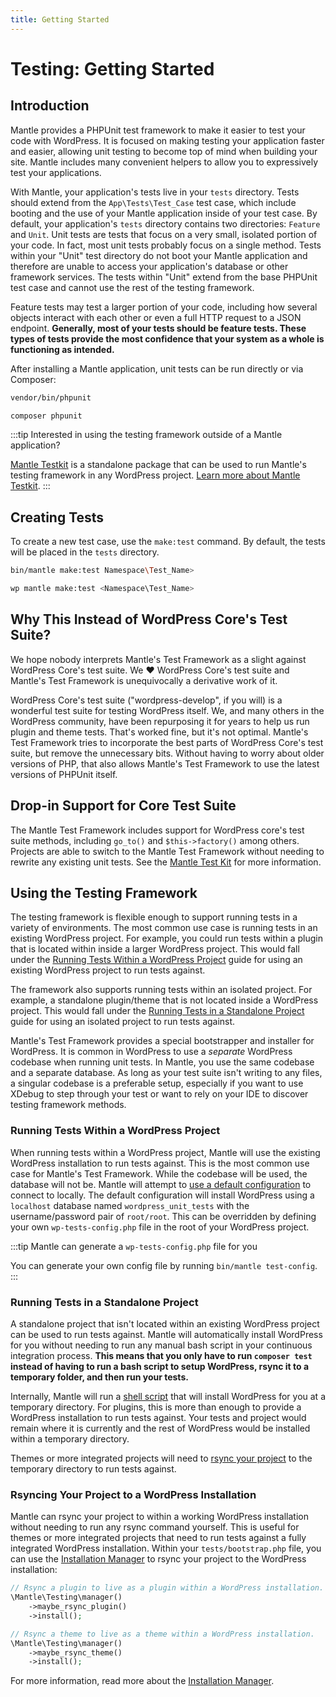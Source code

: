 ```yaml
---
title: Getting Started
---
```


# Testing: Getting Started

## Introduction

Mantle provides a PHPUnit test framework to make it easier to test your code
with WordPress. It is focused on making testing your application faster and
easier, allowing unit testing to become top of mind when building your site.
Mantle includes many convenient helpers to allow you to expressively test your
applications.

With Mantle, your application's tests live in your `tests` directory. Tests
should extend from the `App\Tests\Test_Case` test case, which include booting
and the use of your Mantle application inside of your test case. By default,
your application's `tests` directory contains two directories: `Feature` and
`Unit`. Unit tests are tests that focus on a very small, isolated portion of
your code. In fact, most unit tests probably focus on a single method. Tests
within your "Unit" test directory do not boot your Mantle application and
therefore are unable to access your application's database or other framework
services. The tests within "Unit" extend from the base PHPUnit test case and
cannot use the rest of the testing framework.

Feature tests may test a larger portion of your code, including how several
objects interact with each other or even a full HTTP request to a JSON endpoint.
**Generally, most of your tests should be feature tests. These types of tests
provide the most confidence that your system as a whole is functioning as
intended.**

After installing a Mantle application, unit tests can be run directly or via
Composer:

```bash
vendor/bin/phpunit

composer phpunit
```

:::tip Interested in using the testing framework outside of a Mantle application?

[Mantle Testkit](./testkit.md) is a standalone package that can be used to run
Mantle's testing framework in any WordPress project. [Learn more about Mantle
Testkit](./testkit.md).
:::

## Creating Tests

To create a new test case, use the `make:test` command. By default, the tests
will be placed in the `tests` directory.

```bash
bin/mantle make:test Namespace\Test_Name>

wp mantle make:test <Namespace\Test_Name>
```

## Why This Instead of WordPress Core's Test Suite?

We hope nobody interprets Mantle's Test Framework as a slight against WordPress
Core's test suite. We :heart: WordPress Core's test suite and Mantle's Test
Framework is unequivocally a derivative work of it.

WordPress Core's test suite ("wordpress-develop", if you will) is a wonderful
test suite for testing WordPress itself. We, and many others in the WordPress
community, have been repurposing it for years to help us run plugin and theme
tests. That's worked fine, but it's not optimal. Mantle's Test Framework tries
to incorporate the best parts of WordPress Core's test suite, but remove the
unnecessary bits. Without having to worry about older versions of PHP, that also
allows Mantle's Test Framework to use the latest versions of PHPUnit itself.

## Drop-in Support for Core Test Suite

The Mantle Test Framework includes support for WordPress core's test suite
methods, including `go_to()` and `$this->factory()` among others. Projects are
able to switch to the Mantle Test Framework without needing to rewrite any
existing unit tests. See the [Mantle Test Kit](./testkit.md) for more
information.

<!-- ## Environment

The Mantle Test Framework will work out of the box defining a set of constants
to install WordPress. The default set of constants can be overridden using a
test config in your WordPress root directory, named `wp-tests-config.php`. See
[the sample config in the Mantle
Framework](https://github.com/alleyinteractive/mantle-framework/blob/main/src/mantle/testing/wp-tests-config-sample.php)
to get started. This config is similar to `wp-config.php` and defines many of
the same constants. Most importantly, it defines the database information, which
*must* be different from your environment's database. If you reuse the same
database, your data could be lost!

The default configuration will install WordPress using a `localhost` database
named `wordpress_unit_tests` with the username/password pair of `root/root`. All
constants can be overridden using the `wp-tests-config.php` file or your unit
test's bootstrap file.

Lastly, see this repository's [`tests/bootstrap.php`
file](https://github.com/alleyinteractive/mantle/blob/main/tests/bootstrap.php)
for examples of how to load the Mantle Test Framework in your project. -->

## Using the Testing Framework

The testing framework is flexible enough to support running tests in a variety
of environments. The most common use case is running tests in an existing
WordPress project. For example, you could run tests within a plugin that is
located within inside a larger WordPress project. This would fall under the
[Running Tests Within a WordPress Project](#running-tests-within-a-wordpress-project)
guide for using an existing WordPress project to run tests against.

The framework also supports running tests within an isolated project. For
example, a standalone plugin/theme that is not located inside a WordPress
project. This would fall under the [Running Tests in a Standalone
Project](#running-tests-in-a-standalone-project) guide for using an isolated
project to run tests against.

Mantle's Test Framework provides a special bootstrapper and installer for
WordPress. It is common in WordPress to use a _separate_ WordPress codebase when
running unit tests. In Mantle, you use the same codebase and a separate
database. As long as your test suite isn't writing to any files, a singular
codebase is a preferable setup, especially if you want to use XDebug to step
through your test or want to rely on your IDE to discover testing framework
methods.

### Running Tests Within a WordPress Project

When running tests within a WordPress project, Mantle will use the existing
WordPress installation to run tests against. This is the most common use case
for Mantle's Test Framework. While the codebase will be used, the database will
not be. Mantle will attempt to [use a default
configuration](https://github.com/alleyinteractive/mantle-ci/blob/main/wp-tests-config-sample.php)
to connect to locally. The default configuration will install WordPress using a
`localhost` database named `wordpress_unit_tests` with the username/password
pair of `root/root`. This can be overridden by defining your own
`wp-tests-config.php` file in the root of your WordPress project.

:::tip Mantle can generate a `wp-tests-config.php` file for you

You can generate your own config file by running `bin/mantle test-config`.
:::

### Running Tests in a Standalone Project

A standalone project that isn't located within an existing WordPress project can
be used to run tests against. Mantle will automatically install WordPress for
you without needing to run any manual bash script in your continuous integration
process. **This means that you only have to run `composer test` instead of having
to run a bash script to setup WordPress, rsync it to a temporary folder, and
then run your tests.**

Internally, Mantle will run a
[shell script](https://github.com/alleyinteractive/mantle-ci/blob/HEAD/install-wp-tests.sh)
that will install WordPress for you at a temporary directory. For plugins, this
is more than enough to provide a WordPress installation to run tests against.
Your tests and project would remain where it is currently and the rest of
WordPress would be installed within a temporary directory.

Themes or more integrated projects will need to [rsync your
project](#rsyncing-your-project-to-a-wordpress-installation) to the temporary
directory to run tests against.

### Rsyncing Your Project to a WordPress Installation

Mantle can rsync your project to within a working WordPress installation without needing to run any
rsync command yourself. This is useful for themes or more integrated projects
that need to run tests against a fully integrated WordPress installation. Within
your `tests/bootstrap.php` file, you can use the [Installation
Manager](./installation-manager.md) to rsync your project to the WordPress
installation:

```php
// Rsync a plugin to live as a plugin within a WordPress installation.
\Mantle\Testing\manager()
	->maybe_rsync_plugin()
	->install();

// Rsync a theme to live as a theme within a WordPress installation.
\Mantle\Testing\manager()
	->maybe_rsync_theme()
	->install();
```

For more information, read more about the [Installation Manager](./installation-manager.md).
